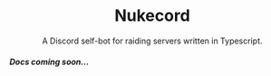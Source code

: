 <h1 align="center">Nukecord</h1>
<p align="center">A Discord self-bot for raiding servers written in Typescript.</p>

##### Docs coming soon...
